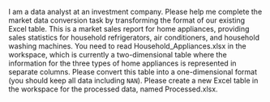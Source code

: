 I am a data analyst at an investment company. Please help me complete the market data conversion task by transforming the format of our existing Excel table. This is a market sales report for home appliances, providing sales statistics for household refrigerators, air conditioners, and household washing machines. You need to read Household_Appliances.xlsx in the workspace, which is currently a two-dimensional table where the information for the three types of home appliances is represented in separate columns. Please convert this table into a one-dimensional format (you should keep all data including `NAN`). Please create a new Excel table in the workspace for the processed data, named Processed.xlsx.